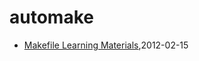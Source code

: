 # automake
* [Makefile Learning Materials](/2012/2012-02-15-learning-c-programming-makefile-learning-materials),2012-02-15
